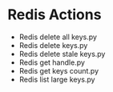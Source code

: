 

 # Redis Actions 

* Redis delete all keys.py
* Redis delete keys.py
* Redis delete stale keys.py
* Redis get handle.py
* Redis get keys count.py
* Redis list large keys.py

